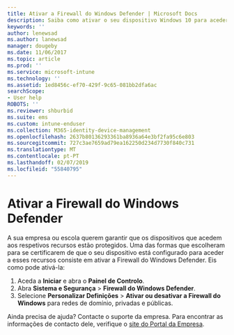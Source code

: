 ```yaml
---
title: Ativar a Firewall do Windows Defender | Microsoft Docs
description: Saiba como ativar o seu dispositivo Windows 10 para aceder aos recursos da empresa ao ativar a sua firewall.
keywords: ''
author: lenewsad
ms.author: lanewsad
manager: dougeby
ms.date: 11/06/2017
ms.topic: article
ms.prod: ''
ms.service: microsoft-intune
ms.technology: ''
ms.assetid: 1ed8456c-ef70-429f-9c65-081bb2dfa6ac
searchScope:
- User help
ROBOTS: ''
ms.reviewer: shburbid
ms.suite: ems
ms.custom: intune-enduser
ms.collection: M365-identity-device-management
ms.openlocfilehash: 2637b80136293361ba8936a64e3bf2fa95c6e803
ms.sourcegitcommit: 727c3ae7659ad79ea162250d234d7730f840c731
ms.translationtype: MT
ms.contentlocale: pt-PT
ms.lasthandoff: 02/07/2019
ms.locfileid: "55840795"
---
```

# <a name="turn-on-your-windows-defender-firewall"></a>Ativar a Firewall do Windows Defender

A sua empresa ou escola querem garantir que os dispositivos que acedem aos respetivos recursos estão protegidos. Uma das formas que escolheram para se certificarem de que o seu dispositivo está configurado para aceder a esses recursos consiste em ativar a Firewall do Windows Defender. Eis como pode ativá-la:

1. Aceda a **Iniciar** e abra o **Painel de Controlo**.
2. Abra **Sistema e Segurança** > **Firewall do Windows Defender**.
3. Selecione **Personalizar Definições** > **Ativar ou desativar a Firewall do Windows** para redes de domínio, privadas e públicas.

Ainda precisa de ajuda? Contacte o suporte da empresa. Para encontrar as informações de contacto dele, verifique o [site do Portal da Empresa](https://go.microsoft.com/fwlink/?linkid=2010980).
